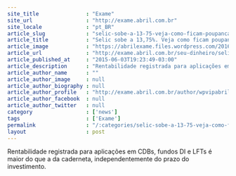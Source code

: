 ```yaml
---
site_title               : "Exame"
site_url                 : "http://exame.abril.com.br"
site_locale              : "pt_BR"
article_slug             : "selic-sobe-a-13-75-veja-como-ficam-poupanca-e-renda-fixa"
article_title            : "Selic sobe a 13,75%. Veja como ficam poupança e renda fixa"
article_image            : "https://abrilexame.files.wordpress.com/2016/09/size_960_16_9_pilhas-moedas4.jpg?quality=70&strip=all&w=960"
article_url              : "http://exame.abril.com.br/seu-dinheiro/selic-sobe-a-13-75-veja-como-ficam-poupanca-e-renda-fixa/"
article_published_at     : "2015-06-03T19:23:49-03:00"
article_description      : "Rentabilidade registrada para aplicações em CDBs, fundos DI e LFTs é maior do que a da caderneta, independentemente do prazo do investimento."
article_author_name      : ""
article_author_image     : null
article_author_biography : null
article_author_profile   : "http://exame.abril.com.br/author/wpvipabril/"
article_author_facebook  : null
article_author_twitter   : null
category                 : ['news']
tags                     : ['Exame']
permalink                : "/:categories/selic-sobe-a-13-75-veja-como-ficam-poupanca-e-renda-fixa/"
layout                   : post
---
```


Rentabilidade registrada para aplicações em CDBs, fundos DI e LFTs é maior do que a da caderneta, independentemente do prazo do investimento.
